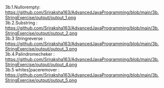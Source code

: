 3b.1.Nullorempty: https://github.com/Sriraksha163/AdvancedJavaProgramming/blob/main/3b.StringExercise/output/output_1.png                             
3b.2.Substring : https://github.com/Sriraksha163/AdvancedJavaProgramming/blob/main/3b.StringExercise/output/output_2.png                                     
3b.3 Stringreverse : https://github.com/Sriraksha163/AdvancedJavaProgramming/blob/main/3b.StringExercise/output/output_3.png                                    
3b.4.Palindromecheker : https://github.com/Sriraksha163/AdvancedJavaProgramming/blob/main/3b.StringExercise/output/output_4.png                                     
3b.5 whites[paceremover : https://github.com/Sriraksha163/AdvancedJavaProgramming/blob/main/3b.StringExercise/output/output_5.png 
